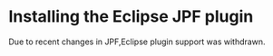 # Installing the Eclipse JPF plugin #

Due to recent changes in JPF,Eclipse plugin support was withdrawn.
